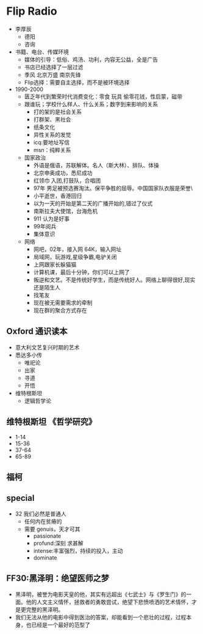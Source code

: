# Flip Radio

* 李厚辰
  - 德阳
  - 咨询
* 书籍、电台、传媒环境
  - 媒体的引导：低俗、鸡汤、功利，内容无公益，全是广告
  - 书店已经选择了一层过滤
  - 季风 北京万盛 南京先锋
  - Flip选择：需要自主选择，而不是被环境选择
* 1990-2000
  - 匮乏年代到繁荣时代消费变化：零食 玩具 偷零花钱，性启蒙，磁带
  - 跟谁玩；学校什么样人、什么关系；数字到来影响的关系
    + 打的架的是社会关系
    + 打群架、黑社会
    + 纸条文化
    + 异性关系的发觉
    + icq:要地址写信
    + msn：纯粹关系
  - 国家政治
    + 外语是俄语，苏联解体。名人（斯大林）、排队、体操
    + 北京申奥成功，悉尼成功
    + 红领巾 入团,打鼓队，合唱团
    + 97年 男足被预选赛淘汰。保平争胜的屈辱。中国国家队衣服是荣誉\
    + 小平逝世，香港回归
    + 以为一天的开始是第二天的广播开始的,错过了仪式
    + 南斯拉夫大使馆，台海危机
    + 911 认为是好事
    + 99年阅兵
    + 集体意识
  - 网络
    + 网吧，02年，接入网 64K，输入网址
    + 局域网，玩游戏,星级争霸,电驴关闭
    + 上网跟家长躲猫猫
    + 计算机课，最后十分钟，你们可以上网了
    + 叛逆和文艺。不是传统好学生，而是传统好人。网络上聊得很好,现实还是陌生人
    + 找笔友
    + 现在被无需要需求的牵制
    + 现在群的聚合方式存在

## Oxford 通识读本

* 意大利文艺复兴时期的艺术
* 悉达多小传
  - 唯祀论
  - 出家
  - 寻道
  - 开悟
* 维特根斯坦
  - 逻辑哲学论

## 维特根斯坦 《哲学研究》

* 1-14
* 15-36
* 37-64
* 65-89

## 福柯

## special

* 32 我们必然是普通人
  - 任何内在贫瘠的
  - 需要 genuis，天才可其
    + passionate
    + profund:深刻 求甚解
    + intense:丰富强烈，持续的投入，主动
    + dominate

## FF30:黑泽明：绝望医师之梦
* 黑泽明，被誉为电影天皇的他，其实有远超出《七武士》与《罗生门》的一面。他的人文主义情怀，拯救者的勇敢尝试，绝望下悲愤喷洒的艺术情怀，才是更完整的黑泽明。
* 我们无法从他的电影中得到医治的答案，却能看到一个悲壮的过程，过程本身，也已经是一个最好的范型了
